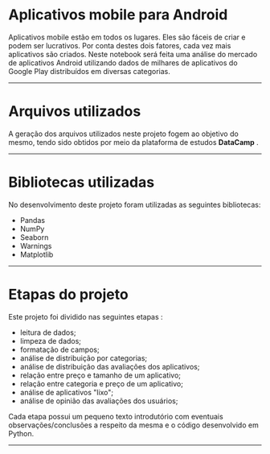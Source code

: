# Aplicativos mobile para Android

Aplicativos mobile estão em todos os lugares. Eles são fáceis de criar e podem ser lucrativos. Por conta destes dois fatores, cada vez mais aplicativos são criados. Neste notebook será feita uma análise do mercado de aplicativos Android utilizando dados de milhares de aplicativos do Google Play distribuídos em diversas categorias.
___
# Arquivos utilizados

A geração dos arquivos utilizados neste projeto fogem ao objetivo do mesmo, tendo sido obtidos por meio da plataforma de estudos  **DataCamp** .
___
# Bibliotecas utilizadas

No desenvolvimento deste projeto foram utilizadas as seguintes bibliotecas:
* Pandas
* NumPy
* Seaborn
* Warnings
* Matplotlib
___
# Etapas do projeto

Este projeto foi dividido nas seguintes etapas :

* leitura de dados;
* limpeza de dados;
* formatação de campos;
* análise de distribuição por categorias;
* análise de distribuição das avaliações dos aplicativos;
* relação entre preço e tamanho de um aplicativo;
* relação entre categoria e preço de um aplicativo;
* análise de aplicativos "lixo";
* análise de opinião das avaliações dos usuários;

Cada etapa possui um pequeno texto introdutório com eventuais observações/conclusões a respeito da mesma e o código desenvolvido em Python.
___

